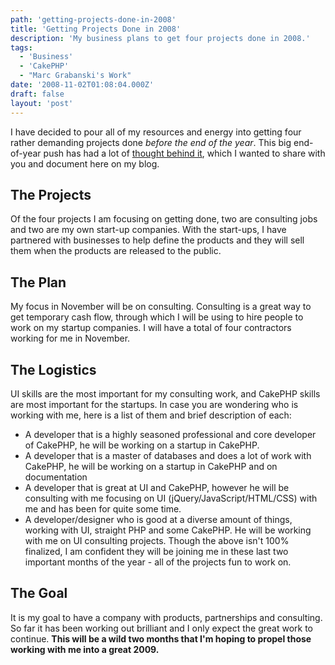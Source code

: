 ```yaml
---
path: 'getting-projects-done-in-2008'
title: 'Getting Projects Done in 2008'
description: 'My business plans to get four projects done in 2008.'
tags:
  - 'Business'
  - 'CakePHP'
  - "Marc Grabanski's Work"
date: '2008-11-02T01:08:04.000Z'
draft: false
layout: 'post'
---
```


I have decided to pour all of my resources and energy into getting four rather demanding projects done _before the end of the year_. This big end-of-year push has had a lot of [thought behind it](http://twitter.com/1Marc/status/964005935), which I wanted to share with you and document here on my blog.

## The Projects

Of the four projects I am focusing on getting done, two are consulting jobs and two are my own start-up companies. With the start-ups, I have partnered with businesses to help define the products and they will sell them when the products are released to the public.

## The Plan

My focus in November will be on consulting. Consulting is a great way to get temporary cash flow, through which I will be using to hire people to work on my startup companies. I will have a total of four contractors working for me in November.

## The Logistics

UI skills are the most important for my consulting work, and CakePHP skills are most important for the startups. In case you are wondering who is working with me, here is a list of them and brief description of each:

- A developer that is a highly seasoned professional and core developer of CakePHP, he will be working on a startup in CakePHP.
- A developer that is a master of databases and does a lot of work with CakePHP, he will be working on a startup in CakePHP and on documentation
- A developer that is great at UI and CakePHP, however he will be consulting with me focusing on UI (jQuery/JavaScript/HTML/CSS) with me and has been for quite some time.
- A developer/designer who is good at a diverse amount of things, working with UI, straight PHP and some CakePHP. He will be working with me on UI consulting projects. Though the above isn't 100% finalized, I am confident they will be joining me in these last two important months of the year - all of the projects fun to work on.

## The Goal

It is my goal to have a company with products, partnerships and consulting. So far it has been working out brilliant and I only expect the great work to continue. **This will be a wild two months that I'm hoping to propel those working with me into a great 2009.**
